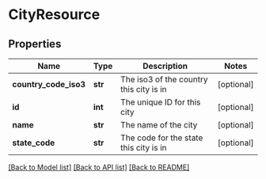 # CityResource

## Properties
Name | Type | Description | Notes
------------ | ------------- | ------------- | -------------
**country_code_iso3** | **str** | The iso3 of the country this city is in | [optional] 
**id** | **int** | The unique ID for this city | [optional] 
**name** | **str** | The name of the city | [optional] 
**state_code** | **str** | The code for the state this city is in | [optional] 

[[Back to Model list]](../README.md#documentation-for-models) [[Back to API list]](../README.md#documentation-for-api-endpoints) [[Back to README]](../README.md)


